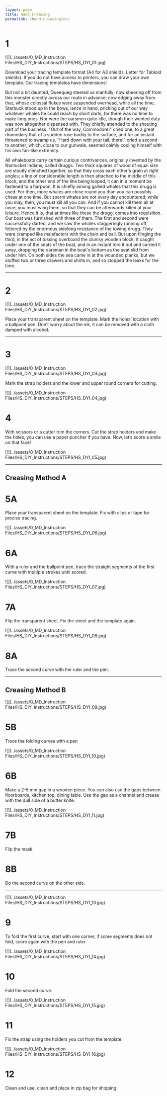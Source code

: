```yaml
---
layout: page
title: Hand Creasing
permalink: /hand-creasing/en/
---
```


# 1 

![](../assets/0_MD_Instruction Files/HS_DIY_Instructions/STEPS/HS_DYI_01.jpg)

Download your tracing template format (A4 for A3 shields, Letter for Tabloid shields). If you do not have access to printers, you can draw your own template. Our tracing templates have dimensions!

<body>
  <p>But not a bit daunted, Queequeg steered us manfully; now sheering off from this monster directly across our route in advance; now edging away from that, whose colossal flukes were suspended overhead, while all the time, Starbuck stood up in the bows, lance in hand, pricking out of our way whatever whales he could reach by short darts, for there was no time to make long ones. Nor were the oarsmen quite idle, though their wonted duty was now altogether dispensed with. They chiefly attended to the shouting part of the business. "Out of the way, Commodore!" cried one, to a great dromedary that of a sudden rose bodily to the surface, and for an instant threatened to swamp us. "Hard down with your tail, there!" cried a second to another, which, close to our gunwale, seemed calmly cooling himself with his own fan-like extremity.</p>

<p>All whaleboats carry certain curious contrivances, originally invented by the Nantucket Indians, called druggs. Two thick squares of wood of equal size are stoutly clenched together, so that they cross each other's grain at right angles; a line of considerable length is then attached to the middle of this block, and the other end of the line being looped, it can in a moment be fastened to a harpoon. It is chiefly among gallied whales that this drugg is used. For then, more whales are close round you than you can possibly chase at one time. But sperm whales are not every day encountered; while you may, then, you must kill all you can. And if you cannot kill them all at once, you must wing them, so that they can be afterwards killed at your leisure. Hence it is, that at times like these the drugg, comes into requisition. Our boat was furnished with three of them. The first and second were successfully darted, and we saw the whales staggeringly running off, fettered by the enormous sidelong resistance of the towing drugg. They were cramped like malefactors with the chain and ball. But upon flinging the third, in the act of tossing overboard the clumsy wooden block, it caught under one of the seats of the boat, and in an instant tore it out and carried it away, dropping the oarsman in the boat's bottom as the seat slid from under him. On both sides the sea came in at the wounded planks, but we stuffed two or three drawers and shirts in, and so stopped the leaks for the time.</p>
</body>


---

# 2

![](../assets/0_MD_Instruction Files/HS_DIY_Instructions/STEPS/HS_DYI_02.jpg)

Place your transparent sheet on the template. Mark the holes’ location with a ballpoint pen. Don’t worry about the ink, it can be removed with a cloth damped with alcohol. 

---

# 3

![](../assets/0_MD_Instruction Files/HS_DIY_Instructions/STEPS/HS_DYI_03.jpg)

Mark the strap holders and the lower and upper round corners for cutting.

![](../assets/0_MD_Instruction Files/HS_DIY_Instructions/STEPS/HS_DYI_04.jpg)

# 4	

With scissors or a cutter trim the corners. Cut the strap holders and make the holes, you can use a paper puncher if you have. 
Now, let’s score a smile on that face!

![](../assets/0_MD_Instruction Files/HS_DIY_Instructions/STEPS/HS_DYI_05.jpg)

---

## Creasing Method A

# 5A

Place your transparent sheet on the template. Fix with clips or tape for precise tracing.

![](../assets/0_MD_Instruction Files/HS_DIY_Instructions/STEPS/HS_DYI_06.jpg)

# 6A

With a ruler and the ballpoint pen, trace the straight segments of the first curve with multiple strokes until scored. 

![](../assets/0_MD_Instruction Files/HS_DIY_Instructions/STEPS/HS_DYI_07.jpg)

# 7A

Flip the transparent sheet.  Fix the sheet and the template again.

![](../assets/0_MD_Instruction Files/HS_DIY_Instructions/STEPS/HS_DYI_08.jpg)

# 8A

Trace the second curve with the ruler and the pen.


---

## Creasing Method B

![](../assets/0_MD_Instruction Files/HS_DIY_Instructions/STEPS/HS_DYI_09.jpg)


# 5B	

Trace the folding curves with a pen


![](../assets/0_MD_Instruction Files/HS_DIY_Instructions/STEPS/HS_DYI_10.jpg)


# 6B

Make a 2-5 mm gap in a wooden piece. You can also use the gaps between floorboards, kitchen top, dining table. Use the gap as a channel and crease with the dull side of a butter knife.


![](../assets/0_MD_Instruction Files/HS_DIY_Instructions/STEPS/HS_DYI_11.jpg)


# 7B

Flip the mask

# 8B

Do the second curve on the other side. 

---

![](../assets/0_MD_Instruction Files/HS_DIY_Instructions/STEPS/HS_DYI_13.jpg)


# 9

To fold the first curve, start with one corner, if some segments does not fold, score again with the pen and ruler. 

![](../assets/0_MD_Instruction Files/HS_DIY_Instructions/STEPS/HS_DYI_14.jpg)

# 10

Fold the second curve.

![](../assets/0_MD_Instruction Files/HS_DIY_Instructions/STEPS/HS_DYI_15.jpg)

# 11	

Fix the strap using the holders you cut from the template.

![](../assets/0_MD_Instruction Files/HS_DIY_Instructions/STEPS/HS_DYI_16.jpg)

# 12

Clean and use, clean and place in zip bag for shipping.




